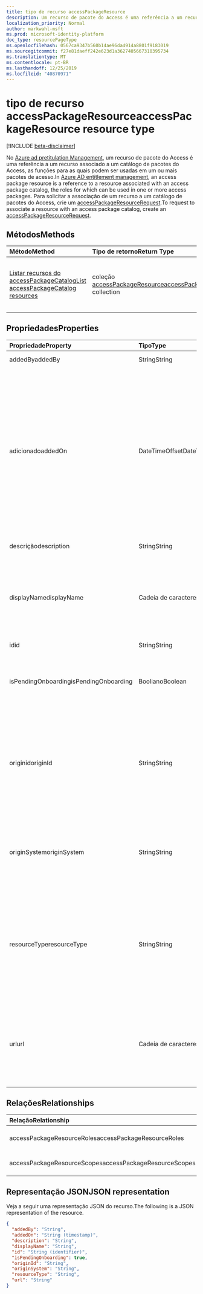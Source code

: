 ```yaml
---
title: tipo de recurso accessPackageResource
description: Um recurso de pacote do Access é uma referência a um recurso associado a um catálogo as funções para as quais podem ser usadas em um ou mais pacotes de acesso.
localization_priority: Normal
author: markwahl-msft
ms.prod: microsoft-identity-platform
doc_type: resourcePageType
ms.openlocfilehash: 0567ca9347b560b14ae96da4914a8801f9183019
ms.sourcegitcommit: f27e81daeff242e623d1a3627405667310395734
ms.translationtype: MT
ms.contentlocale: pt-BR
ms.lasthandoff: 12/25/2019
ms.locfileid: "40870971"
---
```

# <a name="accesspackageresource-resource-type"></a><span data-ttu-id="9e232-103">tipo de recurso accessPackageResource</span><span class="sxs-lookup"><span data-stu-id="9e232-103">accessPackageResource resource type</span></span>

[!INCLUDE [beta-disclaimer](../../includes/beta-disclaimer.md)]

<span data-ttu-id="9e232-104">No [Azure ad pretitulation Management](entitlementmanagement-root.md), um recurso de pacote do Access é uma referência a um recurso associado a um catálogo de pacotes do Access, as funções para as quais podem ser usadas em um ou mais pacotes de acesso.</span><span class="sxs-lookup"><span data-stu-id="9e232-104">In [Azure AD entitlement management](entitlementmanagement-root.md), an access package resource is a reference to a resource associated with an access package catalog, the roles for which can be used in one or more access packages.</span></span>  <span data-ttu-id="9e232-105">Para solicitar a associação de um recurso a um catálogo de pacotes do Access, crie um [accessPackageResourceRequest](accesspackageresourcerequest.md).</span><span class="sxs-lookup"><span data-stu-id="9e232-105">To request to associate a resource with an access package catalog, create an [accessPackageResourceRequest](accesspackageresourcerequest.md).</span></span>

## <a name="methods"></a><span data-ttu-id="9e232-106">Métodos</span><span class="sxs-lookup"><span data-stu-id="9e232-106">Methods</span></span>

| <span data-ttu-id="9e232-107">Método</span><span class="sxs-lookup"><span data-stu-id="9e232-107">Method</span></span>       | <span data-ttu-id="9e232-108">Tipo de retorno</span><span class="sxs-lookup"><span data-stu-id="9e232-108">Return Type</span></span> | <span data-ttu-id="9e232-109">Descrição</span><span class="sxs-lookup"><span data-stu-id="9e232-109">Description</span></span> |
|:-------------|:------------|:------------|
| [<span data-ttu-id="9e232-110">Listar recursos do accessPackageCatalog</span><span class="sxs-lookup"><span data-stu-id="9e232-110">List accessPackageCatalog resources</span></span>](../api/accesspackagecatalog-list-accesspackageresources.md) | <span data-ttu-id="9e232-111">coleção [accessPackageResource](accesspackageresource.md)</span><span class="sxs-lookup"><span data-stu-id="9e232-111">[accessPackageResource](accesspackageresource.md) collection</span></span> | <span data-ttu-id="9e232-112">Recupere uma lista de objetos accessPackageResource em um catálogo.</span><span class="sxs-lookup"><span data-stu-id="9e232-112">Retrieve a list of accessPackageResource objects in a catalog.</span></span> |

## <a name="properties"></a><span data-ttu-id="9e232-113">Propriedades</span><span class="sxs-lookup"><span data-stu-id="9e232-113">Properties</span></span>

| <span data-ttu-id="9e232-114">Propriedade</span><span class="sxs-lookup"><span data-stu-id="9e232-114">Property</span></span>     | <span data-ttu-id="9e232-115">Tipo</span><span class="sxs-lookup"><span data-stu-id="9e232-115">Type</span></span>        | <span data-ttu-id="9e232-116">Descrição</span><span class="sxs-lookup"><span data-stu-id="9e232-116">Description</span></span> |
|:-------------|:------------|:------------|
|<span data-ttu-id="9e232-117">addedBy</span><span class="sxs-lookup"><span data-stu-id="9e232-117">addedBy</span></span>|<span data-ttu-id="9e232-118">String</span><span class="sxs-lookup"><span data-stu-id="9e232-118">String</span></span>|<span data-ttu-id="9e232-119">Somente leitura.</span><span class="sxs-lookup"><span data-stu-id="9e232-119">Read-only.</span></span>|
|<span data-ttu-id="9e232-120">adicionado</span><span class="sxs-lookup"><span data-stu-id="9e232-120">addedOn</span></span>|<span data-ttu-id="9e232-121">DateTimeOffset</span><span class="sxs-lookup"><span data-stu-id="9e232-121">DateTimeOffset</span></span>|<span data-ttu-id="9e232-p102">O tipo Timestamp representa informações de data e hora usando o formato ISO 8601 e está sempre no horário UTC. Por exemplo, meia-noite em UTC no dia 1º de janeiro de 2014 teria esta aparência: `'2014-01-01T00:00:00Z'`</span><span class="sxs-lookup"><span data-stu-id="9e232-p102">The Timestamp type represents date and time information using ISO 8601 format and is always in UTC time. For example, midnight UTC on Jan 1, 2014 would look like this: `'2014-01-01T00:00:00Z'`</span></span>|
|<span data-ttu-id="9e232-124">descrição</span><span class="sxs-lookup"><span data-stu-id="9e232-124">description</span></span>|<span data-ttu-id="9e232-125">String</span><span class="sxs-lookup"><span data-stu-id="9e232-125">String</span></span>|<span data-ttu-id="9e232-126">Uma descrição do recurso.</span><span class="sxs-lookup"><span data-stu-id="9e232-126">A description for the resource.</span></span>|
|<span data-ttu-id="9e232-127">displayName</span><span class="sxs-lookup"><span data-stu-id="9e232-127">displayName</span></span>|<span data-ttu-id="9e232-128">Cadeia de caracteres</span><span class="sxs-lookup"><span data-stu-id="9e232-128">String</span></span>|<span data-ttu-id="9e232-129">O nome de exibição do recurso, como o nome do aplicativo, o nome do grupo ou o nome do site.</span><span class="sxs-lookup"><span data-stu-id="9e232-129">The display name of the resource, such as the application name, group name or site name.</span></span>|
|<span data-ttu-id="9e232-130">id</span><span class="sxs-lookup"><span data-stu-id="9e232-130">id</span></span>|<span data-ttu-id="9e232-131">String</span><span class="sxs-lookup"><span data-stu-id="9e232-131">String</span></span>| <span data-ttu-id="9e232-132">Somente leitura.</span><span class="sxs-lookup"><span data-stu-id="9e232-132">Read-only.</span></span>|
|<span data-ttu-id="9e232-133">isPendingOnboarding</span><span class="sxs-lookup"><span data-stu-id="9e232-133">isPendingOnboarding</span></span>|<span data-ttu-id="9e232-134">Booliano</span><span class="sxs-lookup"><span data-stu-id="9e232-134">Boolean</span></span>|<span data-ttu-id="9e232-135">True se o recurso ainda não está disponível para atribuição.</span><span class="sxs-lookup"><span data-stu-id="9e232-135">True if the resource is not yet available for assignment.</span></span>|
|<span data-ttu-id="9e232-136">originid</span><span class="sxs-lookup"><span data-stu-id="9e232-136">originId</span></span>|<span data-ttu-id="9e232-137">String</span><span class="sxs-lookup"><span data-stu-id="9e232-137">String</span></span>|<span data-ttu-id="9e232-138">O identificador exclusivo do recurso no sistema de origem.</span><span class="sxs-lookup"><span data-stu-id="9e232-138">The unique identifier of the resource in the origin system.</span></span> <span data-ttu-id="9e232-139">No caso de um grupo do Azure AD, esse é o identificador do grupo.</span><span class="sxs-lookup"><span data-stu-id="9e232-139">In the case of an Azure AD group, this is the identifier of the group.</span></span> |
|<span data-ttu-id="9e232-140">originSystem</span><span class="sxs-lookup"><span data-stu-id="9e232-140">originSystem</span></span>|<span data-ttu-id="9e232-141">String</span><span class="sxs-lookup"><span data-stu-id="9e232-141">String</span></span>|<span data-ttu-id="9e232-142">O tipo do recurso no sistema de origem, como `SharePointOnline` ou. `AadGroup`</span><span class="sxs-lookup"><span data-stu-id="9e232-142">The type of the resource in the origin system, such as `SharePointOnline` or `AadGroup`.</span></span>|
|<span data-ttu-id="9e232-143">resourceType</span><span class="sxs-lookup"><span data-stu-id="9e232-143">resourceType</span></span>|<span data-ttu-id="9e232-144">String</span><span class="sxs-lookup"><span data-stu-id="9e232-144">String</span></span>|<span data-ttu-id="9e232-145">O tipo do recurso, como `Application` se é um aplicativo conectado ao Azure ad ou `SharePoint Online Site` um site do SharePoint Online.</span><span class="sxs-lookup"><span data-stu-id="9e232-145">The type of the resource, such as `Application` if it is an Azure AD connected application, or `SharePoint Online Site` for a SharePoint Online site.</span></span>|
|<span data-ttu-id="9e232-146">url</span><span class="sxs-lookup"><span data-stu-id="9e232-146">url</span></span>|<span data-ttu-id="9e232-147">Cadeia de caracteres</span><span class="sxs-lookup"><span data-stu-id="9e232-147">String</span></span>|<span data-ttu-id="9e232-148">Um localizador de recursos exclusivo para o recurso, como a URL para assinar um usuário em um aplicativo.</span><span class="sxs-lookup"><span data-stu-id="9e232-148">A unique resource locator for the resource, such as the URL for signing a user into an application.</span></span>|

## <a name="relationships"></a><span data-ttu-id="9e232-149">Relações</span><span class="sxs-lookup"><span data-stu-id="9e232-149">Relationships</span></span>

| <span data-ttu-id="9e232-150">Relação</span><span class="sxs-lookup"><span data-stu-id="9e232-150">Relationship</span></span> | <span data-ttu-id="9e232-151">Tipo</span><span class="sxs-lookup"><span data-stu-id="9e232-151">Type</span></span>        | <span data-ttu-id="9e232-152">Descrição</span><span class="sxs-lookup"><span data-stu-id="9e232-152">Description</span></span> |
|:-------------|:------------|:------------|
|<span data-ttu-id="9e232-153">accessPackageResourceRoles</span><span class="sxs-lookup"><span data-stu-id="9e232-153">accessPackageResourceRoles</span></span>|<span data-ttu-id="9e232-154">coleção [accessPackageResourceRole](accesspackageresourcerole.md)</span><span class="sxs-lookup"><span data-stu-id="9e232-154">[accessPackageResourceRole](accesspackageresourcerole.md) collection</span></span>| <span data-ttu-id="9e232-155">Somente leitura.</span><span class="sxs-lookup"><span data-stu-id="9e232-155">Read-only.</span></span> <span data-ttu-id="9e232-156">Anulável.</span><span class="sxs-lookup"><span data-stu-id="9e232-156">Nullable.</span></span>|
|<span data-ttu-id="9e232-157">accessPackageResourceScopes</span><span class="sxs-lookup"><span data-stu-id="9e232-157">accessPackageResourceScopes</span></span>|<span data-ttu-id="9e232-158">coleção [accessPackageResourceScope](accesspackageresourcescope.md)</span><span class="sxs-lookup"><span data-stu-id="9e232-158">[accessPackageResourceScope](accesspackageresourcescope.md) collection</span></span>| <span data-ttu-id="9e232-p105">Somente leitura. Anulável.</span><span class="sxs-lookup"><span data-stu-id="9e232-p105">Read-only. Nullable.</span></span>|

## <a name="json-representation"></a><span data-ttu-id="9e232-161">Representação JSON</span><span class="sxs-lookup"><span data-stu-id="9e232-161">JSON representation</span></span>

<span data-ttu-id="9e232-162">Veja a seguir uma representação JSON do recurso.</span><span class="sxs-lookup"><span data-stu-id="9e232-162">The following is a JSON representation of the resource.</span></span>

<!-- {
  "blockType": "resource",
  "optionalProperties": [

  ],
  "@odata.type": "microsoft.graph.accessPackageResource",
  "baseType": "",
  "keyProperty": "id"
}-->

```json
{
  "addedBy": "String",
  "addedOn": "String (timestamp)",
  "description": "String",
  "displayName": "String",
  "id": "String (identifier)",
  "isPendingOnboarding": true,
  "originId": "String",
  "originSystem": "String",
  "resourceType": "String",
  "url": "String"
}
```

<!-- uuid: 16cd6b66-4b1a-43a1-adaf-3a886856ed98
2019-02-04 14:57:30 UTC -->
<!-- {
  "type": "#page.annotation",
  "description": "accessPackageResource resource",
  "keywords": "",
  "section": "documentation",
  "tocPath": ""
}-->
